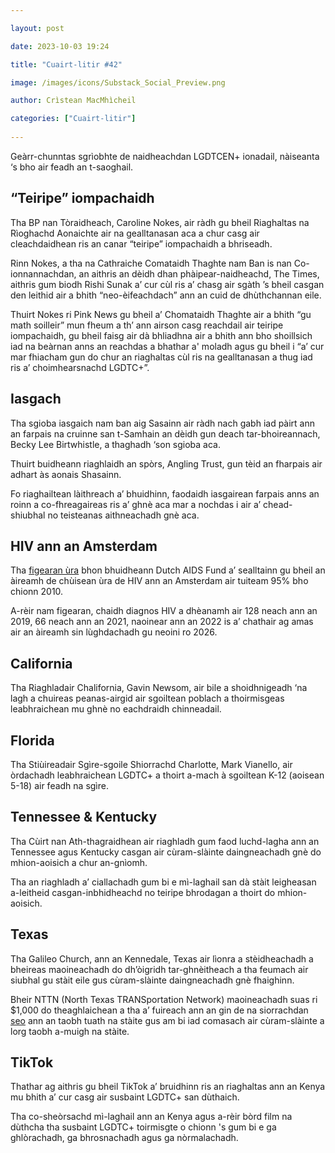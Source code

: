 ```yaml
---

layout: post

date: 2023-10-03 19:24

title: "Cuairt-litir #42"

image: /images/icons/Substack_Social_Preview.png

author: Crìstean MacMhìcheil

categories: ["Cuairt-litir"]
  
---
```


Geàrr-chunntas sgrìobhte de naidheachdan LGDTCEN+ ionadail, nàiseanta ‘s bho air feadh an t-saoghail.

## “Teiripe” iompachaidh

Tha BP nan Tòraidheach, Caroline Nokes, air ràdh gu bheil Riaghaltas na Rìoghachd Aonaichte air na gealltanasan aca a chur casg air cleachdaidhean ris an canar “teiripe” iompachaidh a bhriseadh.

Rinn Nokes, a tha na Cathraiche Comataidh Thaghte nam Ban is nan Co-ionnannachdan, an aithris an dèidh dhan phàipear-naidheachd, The Times, aithris gum biodh Rishi Sunak a’ cur cùl ris a’ chasg air sgàth ’s bheil casgan den leithid air a bhith “neo-èifeachdach” ann an cuid de dhùthchannan eile.

Thuirt Nokes ri Pink News gu bheil a’ Chomataidh Thaghte air a bhith “gu math soilleir” mun fheum a th’ ann airson casg reachdail air teiripe iompachaidh, gu bheil faisg air dà bhliadhna air a bhith ann bho shoillsich iad na beàrnan anns an reachdas a bhathar a' moladh agus gu bheil i “a’ cur mar fhiacham gun do chur an riaghaltas cùl ris na gealltanasan a thug iad ris a’ choimhearsnachd LGDTC+”.

## Iasgach

Tha sgioba iasgaich nam ban aig Sasainn air ràdh nach gabh iad pàirt ann an farpais na cruinne san t-Samhain an dèidh gun deach tar-bhoireannach, Becky Lee Birtwhistle, a thaghadh ‘son sgioba aca.

Thuirt buidheann riaghlaidh an spòrs, Angling Trust, gun tèid an fharpais air adhart às aonais Shasainn.

Fo riaghailtean làithreach a’ bhuidhinn, faodaidh iasgairean farpais anns an roinn a co-fhreagaireas ris a’ ghnè aca mar a nochdas i air a’ chead-shiubhal no teisteanas aithneachadh gnè aca.

## HIV ann an Amsterdam

Tha [figearan ùra](https://aidsfonds.nl/nieuws/amsterdam-nadert-0-nieuwe-hiv-infecties-nu-rest-van-nederland-nog/) bhon bhuidheann Dutch AIDS Fund a’ sealltainn gu bheil an àireamh de chùisean ùra de HIV ann an Amsterdam air tuiteam 95% bho chionn 2010.

A-rèir nam figearan, chaidh diagnos HIV a dhèanamh air 128 neach ann an 2019, 66 neach ann an 2021, naoinear ann an 2022 is a’ chathair ag amas air an àireamh sin lùghdachadh gu neoini ro 2026.

## California

Tha Riaghladair Chalifornia, Gavin Newsom, air bile a shoidhnigeadh ‘na lagh a chuireas peanas-airgid air sgoiltean poblach a thoirmisgeas leabhraichean mu ghnè no eachdraidh chinneadail.

## Florida

Tha Stiùireadair Sgìre-sgoile Shiorrachd Charlotte, Mark Vianello, air òrdachadh leabhraichean LGDTC+ a thoirt a-mach à sgoiltean K-12 (aoisean 5-18) air feadh na sgìre.

## Tennessee & Kentucky

Tha Cùirt nan Ath-thagraidhean air riaghladh gum faod luchd-lagha ann an Tennessee agus Kentucky casgan air cùram-slàinte daingneachadh gnè do mhion-aoisich a chur an-gnìomh.

Tha an riaghladh a’ ciallachadh gum bi e mì-laghail san dà stàit leigheasan a-leitheid casgan-inbhidheachd no teiripe bhrodagan a thoirt do mhion-aoisich.

## Texas

Tha Galileo Church, ann an Kennedale, Texas air lìonra a stèidheachadh a bheireas maoineachadh do dh’òigridh tar-ghnèitheach a tha feumach air siubhal gu stàit eile gus cùram-slàinte daingneachadh gnè fhaighinn.

Bheir NTTN (North Texas TRANSportation Network) maoineachadh suas ri $1,000 do theaghlaichean a tha a’ fuireach ann an gin de na siorrachdan [seo](https://www.northtexastransportationnetwork.org/qualification/) ann an taobh tuath na stàite gus am bi iad comasach air cùram-slàinte a lorg taobh a-muigh na stàite.

## TikTok

Thathar ag aithris gu bheil TikTok a’ bruidhinn ris an riaghaltas ann an Kenya mu bhith a’ cur casg air susbaint LGDTC+ san dùthaich.

Tha co-sheòrsachd mì-laghail ann an Kenya agus a-rèir bòrd film na dùthcha tha susbaint LGDTC+ toirmisgte o chionn 's gum bi e ga ghlòrachadh, ga bhrosnachadh agus ga nòrmalachadh.
